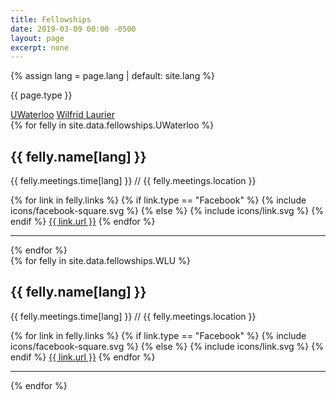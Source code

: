 ```yaml
---
title: Fellowships
date: 2019-03-09 00:00 -0500
layout: page
excerpt: none
---
```


{% assign lang = page.lang | default: site.lang %}

{{ page.type }}
<div class="tabber">
    <div class="tabber-tabbar">
        <a class="tabber-tab" data-active aria-controls="uwaterloo" href="#uwaterloo">UWaterloo</a>
        <a class="tabber-tab" aria-controls="wlu" href="#wlu">Wilfrid Laurier</a>
    </div>
    <div class="tabber-tabs">
        <div class="tabber-section" id="uwaterloo">
            {% for felly in site.data.fellowships.UWaterloo %}
            <h2>{{ felly.name[lang] }}</h2>
            <p>{{ felly.meetings.time[lang] }} <span class="slash-sep">//</span> {{ felly.meetings.location }}</p>
            {% for link in felly.links %}
            {% if link.type == "Facebook" %}
                {% include icons/facebook-square.svg %}
            {% else %}
                {% include icons/link.svg %}
            {% endif %}
                <a class="raw" href="{{ link.URL }}" rel="noreferrer">{{ link.url }}</a>
            {% endfor %}
            <hr>
            {% endfor %}
        </div>
        <div class="tabber-section" id="wlu">
            {% for felly in site.data.fellowships.WLU %}
            <h2>{{ felly.name[lang] }}</h2>
            <p>{{ felly.meetings.time[lang] }} <span class="slash-sep">//</span> {{ felly.meetings.location }}</p>
            {% for link in felly.links %}
            {% if link.type == "Facebook" %}
                {% include icons/facebook-square.svg %}
            {% else %}
                {% include icons/link.svg %}
            {% endif %}
                <a class="raw" href="{{ link.URL }}" rel="noreferrer">{{ link.url }}</a>
            {% endfor %}
            <hr>
            {% endfor %}
        </div>
    </div>
</div>
